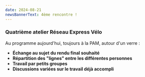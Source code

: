 ```yaml
---
date: 2024-08-21
newsBannerText: 4ème rencontre !
---
```


### Quatrième atelier Réseau Express Vélo
Au programme aujourd'hui, toujours à la PAM, autour d'un verre :
 - **Échange au sujet du rendu final souhaité**
 - **Répartition des "lignes" entre les différentes personnes**
 - **Travail par petits groupes**
 - **Discussions variées sur le travail déjà accompli**